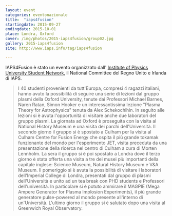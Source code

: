 ```yaml
---
layout: event
categories: eventonazionale
title:  "iaps4fusion"
startingdate: 2015-09-27
endingdate: 2015-10-01
place: Londra, Oxford
cover: /img/photos/2015-iaps4fusion/group02.jpg
gallery: 2015-iaps4fusion
site: http://www.iaps.info/tag/iaps4fusion

---
```


IAPS4Fusion è stato un evento organizzato dall' [Institute of Physics University Student Network](http://www.iop.org/activity/university-student-network/), il National Committee del Regno Unito e Irlanda di IAPS.
> I 40 studenti provenienti da tutt'Europa, compresi 4 ragazzi italiani, hanno avuto la possibilità di seguire una serie di lezioni dal gruppo plasmi della Oxford University, tenute dai Professori Michael Barnes, Naren Ratan, Simon Hooker e un interessantissima lezione "Plasma Theory for Astrophysics" tenuta da Alex Schekochihin. In seguito alle lezioni si è avuta l'opportunità di visitare anche due laboratori del gruppo plasmi.
La giornata ad Oxford è proseguita con la visita al National History Museum e una visita dei parchi dell'Università.
> Il secondo giorno il gruppo si è spostato a Culham per la visita al Culham Centre for Fusion Energy che ospita il più grande tokamak funzionante del mondo per l'esperimento JET, visita preceduta da una presentazione della ricerca nel centro di Culham a cura di Morten Lennholm.
> La sera il gruppo si è poi spostato a Londra dove il terzo giorno è stata offerta una visita a tre dei musei più importanti della capitale inglese: Science Museum, Natural History Museum e V&A Museum.
Il pomeriggio si è avuta la possibilità di visitare i laboratori dell'Imperial College di Londra, presentati dal gruppo di plasmi dell'Università e unito ad un tea break con PHD students e Professori dell'università. In particolare si è potuto ammirare il  MAGPIE (Mega Ampere Generator for Plasma Implosion Experiments), il più grande generatore pulse-powered al mondo presente all'interno di un'Università.
> L'ultimo giorno il gruppo si è salutato dopo una visita al Greenwich Royal Observatory.
